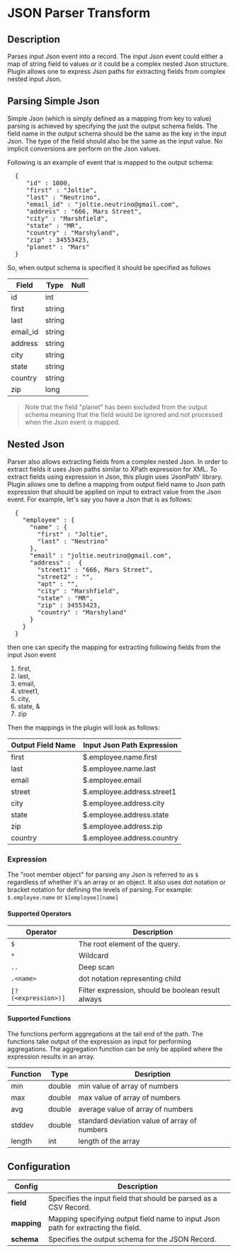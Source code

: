 # JSON Parser Transform

## Description

Parses input Json event into a record. The input Json event could either a map of string field to values or it could 
be a complex nested Json structure. Plugin allows one to express Json paths for extracting fields from complex nested 
input Json.

## Parsing Simple Json

Simple Json (which is simply defined as a mapping from key to value) parsing is achieved by specifying the 
just the output schema fields. The field name in the output schema should be the same as the key in the input Json. 
The type of the field should also be the same as the input value. No implicit conversions are perform on the 
Json values.

Following is an example of event that is mapped to the output schema:
<pre>
  {
     "id" : 1000,
     "first" : "Joltie",
     "last" : "Neutrino",
     "email_id" : "joltie.neutrino@gmail.com",
     "address" : "666, Mars Street",
     "city" : "Marshfield",
     "state" : "MR",
     "country" : "Marshyland",
     "zip" : 34553423,
     "planet" : "Mars"
  }
</pre>

So, when output schema is specified it should be specified as follows

| Field | Type   | Null |
|-------|--------|------|
| id    | int    | |
| first | string | |
| last  | string | |
| email_id | string | |
| address | string | |
| city | string | | 
| state | string | | 
| country | string | | 
| zip | long | | 

> Note that the field "planet" has been excluded from the output schema meaning that the field would be ignored and 
not processed when the Json event is mapped. 

## Nested Json

Parser also allows extracting fields from a complex nested Json. In order to extract fields it uses Json paths similar
to XPath expression for XML. To extract fields using expression in Json, this plugin uses 'JsonPath' library. Plugin
allows one to define a mapping from output field name to Json path expression that should be applied on input to extract
value from the Json event. For example, let's say you have a Json that is as follows:

<pre>
  {
    "employee" : {
      "name" : {
        "first" : "Joltie",
        "last" : "Neutrino"
      },
      "email" : "joltie.neutrino@gmail.com",
      "address" :  {
        "street1" : "666, Mars Street",
        "street2" : "",
        "apt" : "",
        "city" : "Marshfield",
        "state" : "MR",
        "zip" : 34553423,
        "country" : "Marshyland"
      }
    }
  }
</pre>

then one can specify the mapping for extracting following fields from the input Json event
 
1. first, 
2. last, 
3. email, 
4. street1, 
5. city, 
6. state, &
7. zip

Then the mappings in the plugin will look as follows:

| Output Field Name | Input Json Path Expression |
|-------------------|----------------------------|
| first             | $.employee.name.first |
| last              | $.employee.name.last |
| email             | $.employee.email |
| street            | $.employee.address.street1 |
| city              | $.employee.address.city |
| state             | $.employee.address.state |
| zip               | $.employee.address.zip |
| country           | $.employee.address.country |

### Expression

The "root member object" for parsing any Json is referred to as ```$``` regardless of whether it's an array or an 
object. It also uses dot notation or bracket notation for defining the levels of parsing. 
For example: ```$.employee.name``` or ```$[employee][name]```

#### Supported Operators

| Operator | Description |
|----------|-------------|
| ```$``` | The root element of the query. |
| ```*``` | Wildcard |
| ```..``` | Deep scan |
| ```.<name>```| dot notation representing child |
| ```[?(<expression>)]``` | Filter expression, should be boolean result always |

#### Supported Functions

The functions perform aggregations at the tail end of the path. The functions take output of the expression as 
input for performing aggregations. The aggregation function can be only be applied where the expression results in 
an array. 
 
| Function | Type | Desription |
|----------|------|------------|
| min      | double | min value of array of numbers |
| max      | double | max value of array of numbers |
| avg      | double | average value of array of numbers |
| stddev   | double | standard deviation value of array of numbers |
| length   | int    | length of the array |

Configuration
-------------
| Config | Description |
|--------|-------------|
|**field** | Specifies the input field that should be parsed as a CSV Record.|
|**mapping** | Mapping specifying output field name to input Json path for extracting the field.|
|**schema** | Specifies the output schema for the JSON Record.|


